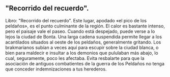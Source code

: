 ## "Recorrido del recuerdo".
Libro: "Recorrido del recuerdo".
Este lugar, apodado «el pico de los peldaños», es el punto culminante de la región. El calor es bastante intenso, pero el paisaje vale el paseo. Cuando está despejado, puede verse a lo lejos la ciudad de Bonta.
Una larga cadena suspendida permite llegar a los acantilados situados al oeste de los peldaños, generalmente gritando.
Los brakmarianos subían a veces aquí para escupir sobre la ciudad blanca, o bien para maldecir e insultar a los demonios que pululaban más abajo, lo cual, seguramente, poco les afectaba.
Evita resbalarte para que la asociación de antiguos combatientes de la guerra de los Peldaños no tenga que conceder indemnizaciones a tus herederos.